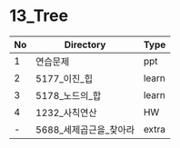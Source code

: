 # 13_Tree

| No | Directory | Type |
|---|---|---|
| 1 | 연습문제 | ppt |
| 2 | 5177_이진_힙 | learn |
| 3 | 5178_노드의_합 | learn |
| 4 | 1232_사칙연산 | HW |
| - | 5688_세제곱근을_찾아라 | extra |

